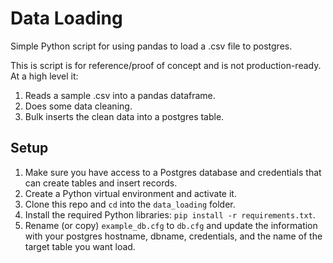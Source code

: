 # Data Loading
Simple Python script for using pandas to load a .csv file to postgres.

This is script is for reference/proof of concept and is not production-ready. At a high level it:

1. Reads a sample .csv into a pandas dataframe.
2. Does some data cleaning.
3. Bulk inserts the clean data into a postgres table.

## Setup

1. Make sure you have access to a Postgres database and credentials that can create tables and insert records.
2. Create a Python virtual environment and activate it.
3. Clone this repo and `cd` into the `data_loading` folder.
4. Install the required Python libraries: `pip install -r requirements.txt`.
5. Rename (or copy) `example_db.cfg` to `db.cfg` and update the information with your postgres hostname, dbname, credentials, and the name of the target table you want load.
